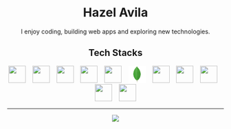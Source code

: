 <div align="center">

# Hazel Avila

<p>I enjoy coding, building web apps and exploring new technologies.</p>
</div>


<div align="center">

## Tech Stacks
<img src="https://cdn.jsdelivr.net/gh/devicons/devicon@latest/icons/angularjs/angularjs-plain.svg" width="40" height="40"/> &nbsp;&nbsp;
<img src="https://cdn.jsdelivr.net/gh/devicons/devicon@latest/icons/typescript/typescript-original.svg" width="40" height="40"/> &nbsp;&nbsp;
<img src="https://cdn.jsdelivr.net/gh/devicons/devicon@latest/icons/javascript/javascript-original.svg" width="40" height="40"/> &nbsp;&nbsp;
<img src="https://cdn.jsdelivr.net/gh/devicons/devicon@latest/icons/dotnetcore/dotnetcore-original.svg" width="40" height="40"/> &nbsp;&nbsp;
<img src="https://cdn.jsdelivr.net/gh/devicons/devicon@latest/icons/csharp/csharp-plain.svg" width="40" height="40"/> &nbsp;&nbsp;
<img src="https://raw.githubusercontent.com/devicons/devicon/master/icons/mongodb/mongodb-original.svg" width="40" height="40"/> &nbsp;&nbsp;
<img src="https://cdn.jsdelivr.net/gh/devicons/devicon@latest/icons/supabase/supabase-original.svg" width="40" height="40"/> &nbsp;&nbsp;
<img src="https://cdn.jsdelivr.net/gh/devicons/devicon@latest/icons/azure/azure-original.svg" width="40" height="40"/> &nbsp;&nbsp;
<img src="https://cdn.jsdelivr.net/gh/devicons/devicon@latest/icons/html5/html5-original.svg" width="40" height="40"/> &nbsp;&nbsp;
<img src="https://cdn.jsdelivr.net/gh/devicons/devicon@latest/icons/css3/css3-original.svg" width="40" height="40"/> &nbsp;&nbsp;
<img src="https://cdn.jsdelivr.net/gh/devicons/devicon@latest/icons/unity/unity-plain.svg" width="40" height="40"/>

</div>

---

<p align="center">
  <img src="https://github-readme-stats.vercel.app/api?username=hazavi&show_icons=true&hide_border=true&bg_color=00000000&theme=transparent&title_color=30AADD&icon_color=FF9800&text_color=ADB5BD&hide_title=true" width="40%"/>
</p>






